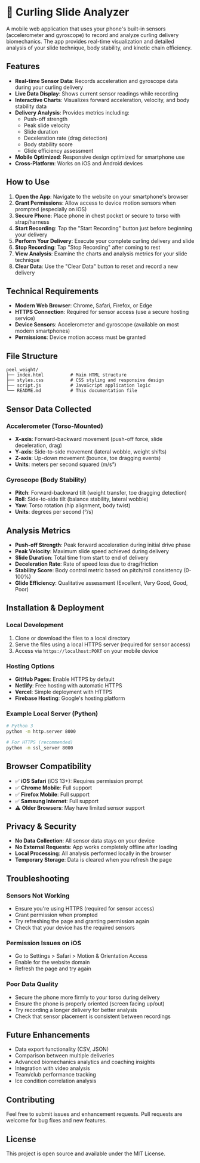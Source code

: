 # 🥌 Curling Slide Analyzer

A mobile web application that uses your phone's built-in sensors (accelerometer and gyroscope) to record and analyze curling delivery biomechanics. The app provides real-time visualization and detailed analysis of your slide technique, body stability, and kinetic chain efficiency.

## Features

- **Real-time Sensor Data**: Records acceleration and gyroscope data during your curling delivery
- **Live Data Display**: Shows current sensor readings while recording
- **Interactive Charts**: Visualizes forward acceleration, velocity, and body stability data
- **Delivery Analysis**: Provides metrics including:
  - Push-off strength
  - Peak slide velocity
  - Slide duration
  - Deceleration rate (drag detection)
  - Body stability score
  - Glide efficiency assessment
- **Mobile Optimized**: Responsive design optimized for smartphone use
- **Cross-Platform**: Works on iOS and Android devices

## How to Use

1. **Open the App**: Navigate to the website on your smartphone's browser
2. **Grant Permissions**: Allow access to device motion sensors when prompted (especially on iOS)
3. **Secure Phone**: Place phone in chest pocket or secure to torso with strap/harness
4. **Start Recording**: Tap the "Start Recording" button just before beginning your delivery
5. **Perform Your Delivery**: Execute your complete curling delivery and slide
6. **Stop Recording**: Tap "Stop Recording" after coming to rest
7. **View Analysis**: Examine the charts and analysis metrics for your slide technique
8. **Clear Data**: Use the "Clear Data" button to reset and record a new delivery

## Technical Requirements

- **Modern Web Browser**: Chrome, Safari, Firefox, or Edge
- **HTTPS Connection**: Required for sensor access (use a secure hosting service)
- **Device Sensors**: Accelerometer and gyroscope (available on most modern smartphones)
- **Permissions**: Device motion access must be granted

## File Structure

```
peel_weight/
├── index.html          # Main HTML structure
├── styles.css          # CSS styling and responsive design
├── script.js           # JavaScript application logic
└── README.md           # This documentation file
```

## Sensor Data Collected

### Accelerometer (Torso-Mounted)
- **X-axis**: Forward-backward movement (push-off force, slide deceleration, drag)
- **Y-axis**: Side-to-side movement (lateral wobble, weight shifts)
- **Z-axis**: Up-down movement (bounce, toe dragging events)
- **Units**: meters per second squared (m/s²)

### Gyroscope (Body Stability)
- **Pitch**: Forward-backward tilt (weight transfer, toe dragging detection)
- **Roll**: Side-to-side tilt (balance stability, lateral wobble)
- **Yaw**: Torso rotation (hip alignment, body twist)
- **Units**: degrees per second (°/s)

## Analysis Metrics

- **Push-off Strength**: Peak forward acceleration during initial drive phase
- **Peak Velocity**: Maximum slide speed achieved during delivery
- **Slide Duration**: Total time from start to end of delivery
- **Deceleration Rate**: Rate of speed loss due to drag/friction
- **Stability Score**: Body control metric based on pitch/roll consistency (0-100%)
- **Glide Efficiency**: Qualitative assessment (Excellent, Very Good, Good, Poor)

## Installation & Deployment

### Local Development
1. Clone or download the files to a local directory
2. Serve the files using a local HTTPS server (required for sensor access)
3. Access via `https://localhost:PORT` on your mobile device

### Hosting Options
- **GitHub Pages**: Enable HTTPS by default
- **Netlify**: Free hosting with automatic HTTPS
- **Vercel**: Simple deployment with HTTPS
- **Firebase Hosting**: Google's hosting platform

### Example Local Server (Python)
```bash
# Python 3
python -m http.server 8000

# For HTTPS (recommended)
python -m ssl_server 8000
```

## Browser Compatibility

- ✅ **iOS Safari** (iOS 13+): Requires permission prompt
- ✅ **Chrome Mobile**: Full support
- ✅ **Firefox Mobile**: Full support
- ✅ **Samsung Internet**: Full support
- ⚠️ **Older Browsers**: May have limited sensor support

## Privacy & Security

- **No Data Collection**: All sensor data stays on your device
- **No External Requests**: App works completely offline after loading
- **Local Processing**: All analysis performed locally in the browser
- **Temporary Storage**: Data is cleared when you refresh the page

## Troubleshooting

### Sensors Not Working
- Ensure you're using HTTPS (required for sensor access)
- Grant permission when prompted
- Try refreshing the page and granting permission again
- Check that your device has the required sensors

### Permission Issues on iOS
- Go to Settings > Safari > Motion & Orientation Access
- Enable for the website domain
- Refresh the page and try again

### Poor Data Quality
- Secure the phone more firmly to your torso during delivery
- Ensure the phone is properly oriented (screen facing up/out)
- Try recording a longer delivery for better analysis
- Check that sensor placement is consistent between recordings

## Future Enhancements

- Data export functionality (CSV, JSON)
- Comparison between multiple deliveries
- Advanced biomechanics analytics and coaching insights
- Integration with video analysis
- Team/club performance tracking
- Ice condition correlation analysis

## Contributing

Feel free to submit issues and enhancement requests. Pull requests are welcome for bug fixes and new features.

## License

This project is open source and available under the MIT License.